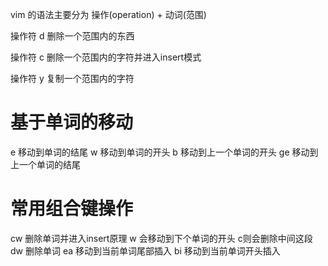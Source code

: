 vim 的语法主要分为 操作(operation) + 动词(范围)

操作符 d 删除一个范围内的东西

操作符 c 删除一个范围内的字符并进入insert模式

操作符 y 复制一个范围内的字符

# 基于单词的移动

e 移动到单词的结尾
w 移动到单词的开头
b 移动到上一个单词的开头
ge 移动到上一个单词的结尾

# 常用组合键操作

cw 删除单词并进入insert原理 w 会移动到下个单词的开头 c则会删除中间这段
dw 删除单词
ea 移动到当前单词尾部插入
bi 移动到当前单词开头插入
